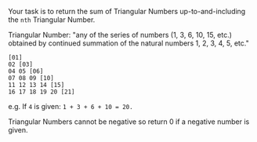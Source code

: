 Your task is to return the sum of Triangular Numbers up-to-and-including the ```nth``` Triangular Number.

Triangular Number: "any of the series of numbers (1, 3, 6, 10, 15, etc.) obtained by continued summation of the natural numbers 1, 2, 3, 4, 5, etc."

```
[01]
02 [03]
04 05 [06]
07 08 09 [10]
11 12 13 14 [15]
16 17 18 19 20 [21]
```

e.g. If ```4``` is given: ```1 + 3 + 6 + 10 = 20.```

Triangular Numbers cannot be negative so return 0 if a negative number is given.